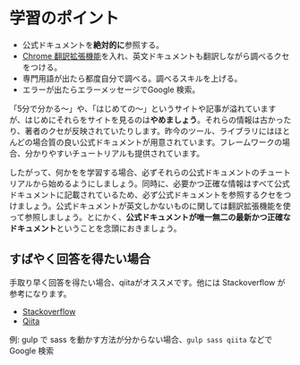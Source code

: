# 学習のポイント

* 公式ドキュメントを**絶対的に**参照する。
* [Chrome 翻訳拡張機能](https://chrome.google.com/webstore/detail/google-translate/aapbdbdomjkkjkaonfhkkikfgjllcleb?hl=ja)を入れ、英文ドキュメントも翻訳しながら調べるクセをつける。
* 専門用語が出たら都度自分で調べる。調べるスキルを上げる。
* エラーが出たらエラーメッセージでGoogle 検索。

「5分で分かる〜」や、「はじめての〜」というサイトや記事が溢れていますが、はじめにそれらをサイトを見るのは**やめましょう**。それらの情報は古かったり、著者のクセが反映されていたりします。昨今のツール、ライブラリにはほとんどの場合質の良い公式ドキュメントが用意されています。フレームワークの場合、分かりやすいチュートリアルも提供されています。

したがって、何かをを学習する場合、必ずそれらの公式ドキュメントのチュートリアルから始めるようにしましょう。同時に、必要かつ正確な情報はすべて公式ドキュメントに記載されているため、必ず公式ドキュメントを参照するクセをつけましょう。公式ドキュメントが英文しかないものに関しては翻訳拡張機能を使って参照しましょう。とにかく、**公式ドキュメントが唯一無二の最新かつ正確なドキュメント**ということを念頭におきましょう。

## すばやく回答を得たい場合

手取り早く回答を得たい場合、qiitaがオススメです。他には Stackoverflow が参考になります。

* [Stackoverflow](https://ja.stackoverflow.com/)
* [Qiita](https://qiita.com/trend)

例:
gulp で sass を動かす方法が分からない場合、`gulp sass qiita` などで Google 検索